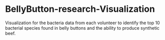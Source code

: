 # BellyButton-research-Visualization
Visualization for the bacteria data from each volunteer to identify the top 10 bacterial species found in belly buttons and the ability to produce synthetic beef.
